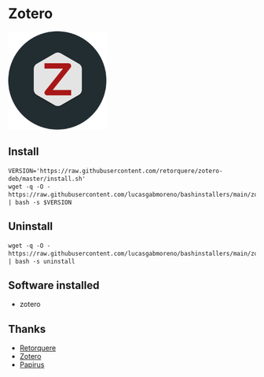 # Zotero
<img src="preview.svg" width="200">

## Install
```
VERSION='https://raw.githubusercontent.com/retorquere/zotero-deb/master/install.sh'
wget -q -O - https://raw.githubusercontent.com/lucasgabmoreno/bashinstallers/main/zotero/install.sh | bash -s $VERSION
```

## Uninstall
```
wget -q -O - https://raw.githubusercontent.com/lucasgabmoreno/bashinstallers/main/zotero/install.sh | bash -s uninstall
```

## Software installed
* zotero

## Thanks
* [Retorquere](https://github.com/retorquere/zotero-deb)
* [Zotero](https://www.zotero.org/)
* [Papirus](https://github.com/PapirusDevelopmentTeam)
